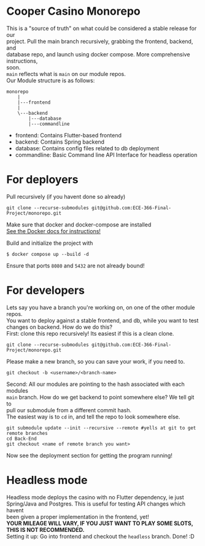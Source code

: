 # Cooper Casino Monorepo    
This is a "source of truth" on what could be considered a stable release for our     
project. Pull the main branch recursively, grabbing the frontend, backend, and      
database repo, and launch using docker compose. More comprehensive instructions,        
soon.   
`main` reflects what is `main` on our module repos.     
Our Module structure is as follows:     
```
monorepo
    |
    |---frontend
    |
    \---backend
        |---database
        |---commandline
```
- frontend: Contains Flutter-based frontend
- backend: Contains Spring backend
- database: Contains config files related to db deployment
- commandline: Basic Command line API Interface for headless operation

# For deployers
Pull recursively (if you havent done so already)    
```
git clone --recurse-submodules git@github.com:ECE-366-Final-Project/monorepo.git
```
Make sure that docker and docker-compose are installed  
[See the Docker docs for instructions!](https://docs.docker.com/compose/install/)

Build and initialize the project with   
```
$ docker compose up --build -d
```
Ensure that ports `8080` and `5432` are not already bound!      

# For developers    
Lets say you have a branch you're working on, on one of the other module repos.     
You want to deploy against a stable frontend, and db, while you want to test    
changes on backend. How do we do this?      
First: clone this repo recursively! Its easiest if this is a clean clone.   
```
git clone --recurse-submodules git@github.com:ECE-366-Final-Project/monorepo.git    
``` 
Please make a new branch, so you can save your work, if you need to.    
```
git checkout -b <username>/<branch-name>    
``` 
Second: All our modules are pointing to the hash associated with each modules   
`main` branch. How do we get backend to point somewhere else? We tell git to    
pull our submodule from a different commit hash.    
The easiest way is to `cd` in, and tell the repo to look somewhere else.    
```
git submodule update --init --recursive --remote #yells at git to get remote branches 
cd Back-End
git checkout <name of remote branch you want>
``` 
Now see the deployment section for getting the program running! 

# Headless mode 
Headless mode deploys the casino with no Flutter dependency, ie just    
Spring/Java and Postgres. This is useful for testing API changes which havent   
been given a proper implementation in the frontend, yet!    
<b>YOUR MILEAGE WILL VARY, IF YOU JUST WANT TO PLAY SOME SLOTS, THIS IS NOT 
RECOMMENDED.</b>    
Setting it up: Go into frontend and checkout the `headless` branch. Done! :D    
